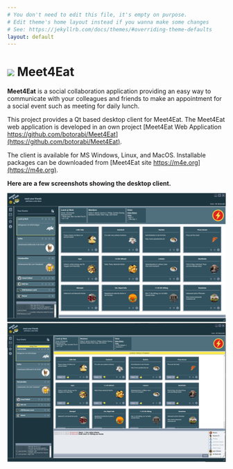 ```yaml
---
# You don't need to edit this file, it's empty on purpose.
# Edit theme's home layout instead if you wanna make some changes
# See: https://jekyllrb.com/docs/themes/#overriding-theme-defaults
layout: default
---
```

<h1><span><image src="/favicon.png"/> Meet4Eat </span></h1>

**Meet4Eat** is a social collaboration application providing an easy way to communicate with your colleagues and friends to make an appointment for a social event such as meeting for daily lunch.

This project provides a Qt based desktop client for Meet4Eat. The Meet4Eat web application is developed in an own project [Meet4Eat Web Application https://github.com/botorabi/Meet4Eat](https://github.com/botorabi/Meet4Eat).

The client is available for MS Windows, Linux, and MacOS. Installable packages can be downloaded from [Meet4Eat site https://m4e.org](https://m4e.org).


**Here are a few screenshots showing the desktop client.** 
 
![Screenshot 1](assets/images/screen1.png) 
![Screenshot 2](assets/images/screen2.png) 
